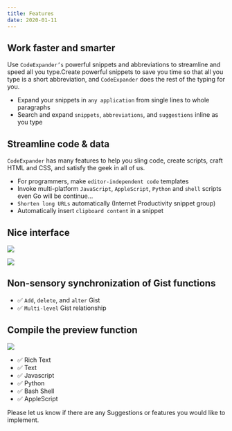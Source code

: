 ```yaml
---
title: Features
date: 2020-01-11
---
```


## Work faster and smarter

Use `CodeExpander’s` powerful snippets and abbreviations to streamline and speed all you type.Create powerful snippets to save you time so that all you type is a short abbreviation, and `CodeExpander` does the rest of the typing for you.

- Expand your snippets in `any application` from single lines to whole paragraphs
- Search and expand `snippets`, `abbreviations`, and `suggestions` inline as you type

## Streamline code & data

`CodeExpander` has many features to help you sling code, create scripts, craft HTML and CSS, and satisfy the geek in all of us.

- For programmers, make `editor-independent code` templates
- Invoke multi-platform `JavaScript`, `AppleScript`, `Python` and `shell` scripts even Go will be continue...
- `Shorten long URLs` automatically \(Internet Productivity snippet group\)
- Automatically insert `clipboard content` in a snippet

## Nice interface

![](https://s1.ax1x.com/2020/06/15/N9uNDI.png)

![](https://s1.ax1x.com/2020/06/15/N9u3CD.png)

## Non-sensory synchronization of Gist functions

- ✅ `Add`, `delete`, and `alter` Gist
- ✅ `Multi-level` Gist relationship

## Compile the preview function

![](https://s1.ax1x.com/2020/06/15/N9udVP.png)

- ✅ Rich Text
- ✅ Text
- ✅ Javascript
- ✅ Python
- ✅ Bash Shell
- ✅ AppleScript

Please let us know if there are any Suggestions or features you would like to implement.
